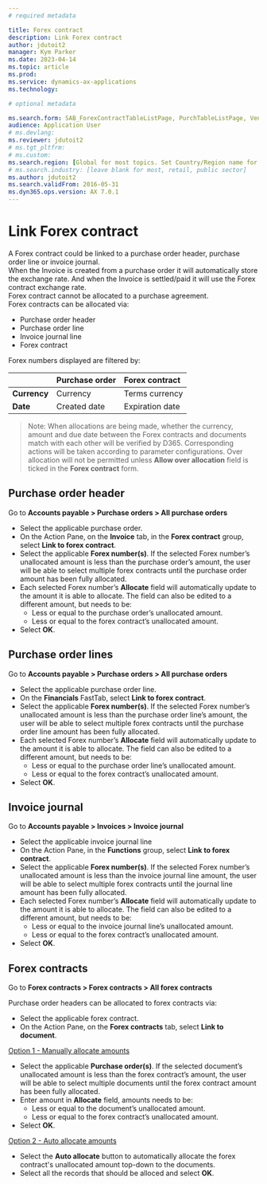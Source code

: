 ```yaml
---
# required metadata

title: Forex contract
description: Link Forex contract
author: jdutoit2
manager: Kym Parker
ms.date: 2023-04-14
ms.topic: article
ms.prod: 
ms.service: dynamics-ax-applications
ms.technology: 

# optional metadata

ms.search.form: SAB_ForexContractTableListPage, PurchTableListPage, VendTrans
audience: Application User
# ms.devlang: 
ms.reviewer: jdutoit2
# ms.tgt_pltfrm: 
# ms.custom: 
ms.search.region: [Global for most topics. Set Country/Region name for localizations]
# ms.search.industry: [leave blank for most, retail, public sector]
ms.author: jdutoit2
ms.search.validFrom: 2016-05-31
ms.dyn365.ops.version: AX 7.0.1
---
```


# Link Forex contract

A Forex contract could be linked to a purchase order header, purchase order line or invoice journal. <br>
When the Invoice is created from a purchase order it will automatically store the exchange rate.  And when the Invoice is settled/paid it will use the Forex contract exchange rate. <br> 
Forex contract cannot be allocated to a purchase agreement. <br>
Forex contracts can be allocated via: <br>
-	Purchase order header
-	Purchase order line
-	Invoice journal line
-	Forex contract

Forex numbers displayed are filtered by:

<br>	             | Purchase order	| Forex contract
:--                  |:--               |:--
**Currency**         | Currency	        | Terms currency
**Date**             | Created date     | Expiration date


> Note: When allocations are being made, whether the currency, amount and due date between the Forex contracts and documents match with each other will be verified by D365. Corresponding actions will be taken according to parameter configurations.
Over allocation will not be permitted unless **Allow over allocation** field is ticked in the **Forex contract** form.

## Purchase order header

Go to **Accounts payable > Purchase orders > All purchase orders**

-	Select the applicable purchase order.
-	On the Action Pane, on the **Invoice** tab, in the **Forex contract** group, select **Link to forex contract**.
-	Select the applicable **Forex number(s)**. If the selected Forex number’s unallocated amount is less than the purchase order’s amount, the user will be able to select multiple forex contracts until the purchase order amount has been fully allocated.
-	Each selected Forex number’s **Allocate** field will automatically update to the amount it is able to allocate. The field can also be edited to a different amount, but needs to be:
    -	Less or equal to the purchase order’s unallocated amount.
    - Less or equal to the forex contract’s unallocated amount.
-	Select **OK**.

## Purchase order lines

Go to **Accounts payable > Purchase orders > All purchase orders**

-	Select the applicable purchase order line.
-	On the **Financials** FastTab, select **Link to forex contract**.
-	Select the applicable **Forex number(s)**. If the selected Forex number’s unallocated amount is less than the purchase order line’s amount, the user will be able to select multiple forex contracts until the purchase order line amount has been fully allocated.
-	Each selected Forex number’s **Allocate** field will automatically update to the amount it is able to allocate. The field can also be edited to a different amount, but needs to be:
    - Less or equal to the purchase order line’s unallocated amount.
    - Less or equal to the forex contract’s unallocated amount.
-	Select **OK**.

## Invoice journal

Go to **Accounts payable > Invoices > Invoice journal**

-	Select the applicable invoice journal line
-	On the Action Pane, in the **Functions** group, select **Link to forex contract**.
-	Select the applicable **Forex number(s)**. If the selected Forex number’s unallocated amount is less than the invoice journal line amount, the user will be able to select multiple forex contracts until the journal line amount has been fully allocated.
-	Each selected Forex number’s **Allocate** field will automatically update to the amount it is able to allocate. The field can also be edited to a different amount, but needs to be:
    - Less or equal to the invoice journal line’s unallocated amount.
    - Less or equal to the forex contract’s unallocated amount.
-	Select **OK**.

## Forex contracts

Go to **Forex contracts > Forex contracts > All forex contracts**

Purchase order headers can be allocated to forex contracts via:

-	Select the applicable forex contract.
-	On the Action Pane, on the **Forex contracts** tab, select **Link to document**.

<ins>Option 1 - Manually allocate amounts</ins>
-	Select the applicable **Purchase order(s)**. If the selected document’s unallocated amount is less than the forex contract’s amount, the user will be able to select multiple documents until the forex contract amount has been fully allocated.
-	Enter amount in **Allocate** field, amounts needs to be:
    - Less or equal to the document’s unallocated amount.
    - Less or equal to the forex contract’s unallocated amount.
-	Select **OK**.

<ins>Option 2 - Auto allocate amounts</ins> 
- Select the **Auto allocate** button to automatically allocate the forex contract's unallocated amount top-down to the documents.
- Select all the records that should be alloced and select **OK**.
